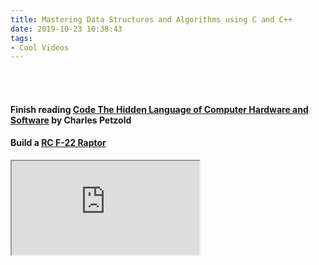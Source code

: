 ```yaml
---
title: Mastering Data Structures and Algorithms using C and C++
date: 2019-10-23 10:38:43
tags:
- Cool Videos
---
```


<br>
<br>
<h4>Finish reading <a href="http://www.charlespetzold.com/books/">Code
The Hidden Language of Computer Hardware and Software</a> by Charles Petzold
</h4>   
<h4>Build a  <a href="https://www.youtube.com/watch?v=Kyjp0sm25j8">RC F-22 Raptor</a>
</h4>   
<div class="video-container"><iframe src="https://www.youtube.com/embed/Kyjp0sm25j8"></iframe></div>
